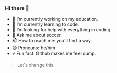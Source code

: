 ### Hi there 👋

<!--
**timD27/timD27** is a ✨ _special_ ✨ repository because its `README.md` (this file) appears on your GitHub profile.

Here are some ideas to get you started:
-->
- 🔭 I’m currently working on my education.
- 🌱 I’m currently learning to code.
- 🤔 I’m looking for help with everything in coding.
- 💬 Ask me about soccer.
- 📫 How to reach me: you´ll find a way.
- 😄 Pronouns: he/him
- ⚡ Fun fact: Github makes me feel dump.
 > Let´s change this.

